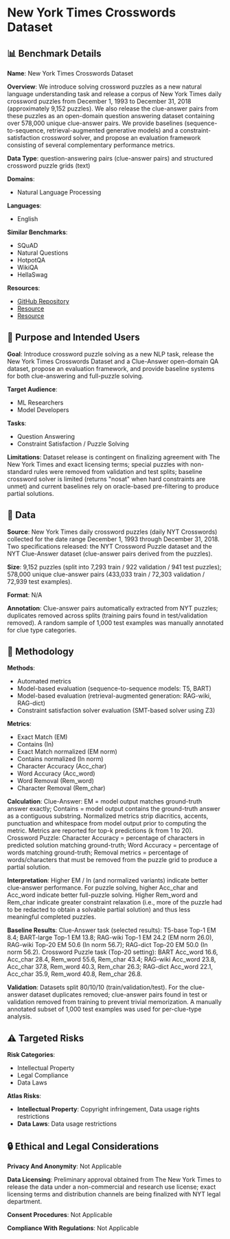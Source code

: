 # New York Times Crosswords Dataset

## 📊 Benchmark Details

**Name**: New York Times Crosswords Dataset

**Overview**: We introduce solving crossword puzzles as a new natural language understanding task and release a corpus of New York Times daily crossword puzzles from December 1, 1993 to December 31, 2018 (approximately 9,152 puzzles). We also release the clue-answer pairs from these puzzles as an open-domain question answering dataset containing over 578,000 unique clue-answer pairs. We provide baselines (sequence-to-sequence, retrieval-augmented generative models) and a constraint-satisfaction crossword solver, and propose an evaluation framework consisting of several complementary performance metrics.

**Data Type**: question-answering pairs (clue-answer pairs) and structured crossword puzzle grids (text)

**Domains**:
- Natural Language Processing

**Languages**:
- English

**Similar Benchmarks**:
- SQuAD
- Natural Questions
- HotpotQA
- WikiQA
- HellaSwag

**Resources**:
- [GitHub Repository](https://github.com/text-machine-lab/xword_benchmark)
- [Resource](https://www.nytimes.com/crosswords)
- [Resource](https://arxiv.org/abs/2205.10442)

## 🎯 Purpose and Intended Users

**Goal**: Introduce crossword puzzle solving as a new NLP task, release the New York Times Crosswords Dataset and a Clue-Answer open-domain QA dataset, propose an evaluation framework, and provide baseline systems for both clue-answering and full-puzzle solving.

**Target Audience**:
- ML Researchers
- Model Developers

**Tasks**:
- Question Answering
- Constraint Satisfaction / Puzzle Solving

**Limitations**: Dataset release is contingent on finalizing agreement with The New York Times and exact licensing terms; special puzzles with non-standard rules were removed from validation and test splits; baseline crossword solver is limited (returns "nosat" when hard constraints are unmet) and current baselines rely on oracle-based pre-filtering to produce partial solutions.

## 💾 Data

**Source**: New York Times daily crossword puzzles (daily NYT Crosswords) collected for the date range December 1, 1993 through December 31, 2018. Two specifications released: the NYT Crossword Puzzle dataset and the NYT Clue-Answer dataset (clue-answer pairs derived from the puzzles).

**Size**: 9,152 puzzles (split into 7,293 train / 922 validation / 941 test puzzles); 578,000 unique clue-answer pairs (433,033 train / 72,303 validation / 72,939 test examples).

**Format**: N/A

**Annotation**: Clue-answer pairs automatically extracted from NYT puzzles; duplicates removed across splits (training pairs found in test/validation removed). A random sample of 1,000 test examples was manually annotated for clue type categories.

## 🔬 Methodology

**Methods**:
- Automated metrics
- Model-based evaluation (sequence-to-sequence models: T5, BART)
- Model-based evaluation (retrieval-augmented generation: RAG-wiki, RAG-dict)
- Constraint satisfaction solver evaluation (SMT-based solver using Z3)

**Metrics**:
- Exact Match (EM)
- Contains (In)
- Exact Match normalized (EM norm)
- Contains normalized (In norm)
- Character Accuracy (Acc_char)
- Word Accuracy (Acc_word)
- Word Removal (Rem_word)
- Character Removal (Rem_char)

**Calculation**: Clue-Answer: EM = model output matches ground-truth answer exactly; Contains = model output contains the ground-truth answer as a contiguous substring. Normalized metrics strip diacritics, accents, punctuation and whitespace from model output prior to computing the metric. Metrics are reported for top-k predictions (k from 1 to 20). Crossword Puzzle: Character Accuracy = percentage of characters in predicted solution matching ground-truth; Word Accuracy = percentage of words matching ground-truth; Removal metrics = percentage of words/characters that must be removed from the puzzle grid to produce a partial solution.

**Interpretation**: Higher EM / In (and normalized variants) indicate better clue-answer performance. For puzzle solving, higher Acc_char and Acc_word indicate better full-puzzle solving. Higher Rem_word and Rem_char indicate greater constraint relaxation (i.e., more of the puzzle had to be redacted to obtain a solvable partial solution) and thus less meaningful completed puzzles.

**Baseline Results**: Clue-Answer task (selected results): T5-base Top-1 EM 8.4; BART-large Top-1 EM 13.8; RAG-wiki Top-1 EM 24.2 (EM norm 26.0), RAG-wiki Top-20 EM 50.6 (In norm 56.7); RAG-dict Top-20 EM 50.0 (In norm 56.2). Crossword Puzzle task (Top-20 setting): BART Acc_word 16.6, Acc_char 28.4, Rem_word 55.6, Rem_char 43.4; RAG-wiki Acc_word 23.8, Acc_char 37.8, Rem_word 40.3, Rem_char 26.3; RAG-dict Acc_word 22.1, Acc_char 35.9, Rem_word 40.8, Rem_char 26.8.

**Validation**: Datasets split 80/10/10 (train/validation/test). For the clue-answer dataset duplicates removed; clue-answer pairs found in test or validation removed from training to prevent trivial memorization. A manually annotated subset of 1,000 test examples was used for per-clue-type analysis.

## ⚠️ Targeted Risks

**Risk Categories**:
- Intellectual Property
- Legal Compliance
- Data Laws

**Atlas Risks**:
- **Intellectual Property**: Copyright infringement, Data usage rights restrictions
- **Data Laws**: Data usage restrictions

## 🔒 Ethical and Legal Considerations

**Privacy And Anonymity**: Not Applicable

**Data Licensing**: Preliminary approval obtained from The New York Times to release the data under a non-commercial and research use license; exact licensing terms and distribution channels are being finalized with NYT legal department.

**Consent Procedures**: Not Applicable

**Compliance With Regulations**: Not Applicable
